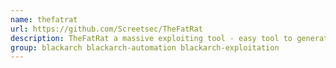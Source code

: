 ```yaml
---
name: thefatrat
url: https://github.com/Screetsec/TheFatRat
description: TheFatRat a massive exploiting tool - easy tool to generate backdoor and easy tool to post exploitation attack.
group: blackarch blackarch-automation blackarch-exploitation
---
```

